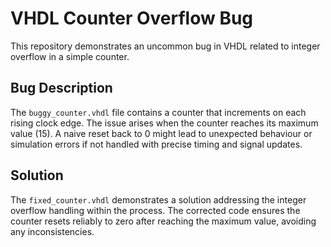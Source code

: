 # VHDL Counter Overflow Bug

This repository demonstrates an uncommon bug in VHDL related to integer overflow in a simple counter.

## Bug Description
The `buggy_counter.vhdl` file contains a counter that increments on each rising clock edge.  The issue arises when the counter reaches its maximum value (15).  A naive reset back to 0 might lead to unexpected behaviour or simulation errors if not handled with precise timing and signal updates.

## Solution
The `fixed_counter.vhdl` demonstrates a solution addressing the integer overflow handling within the process. The corrected code ensures the counter resets reliably to zero after reaching the maximum value, avoiding any inconsistencies.
